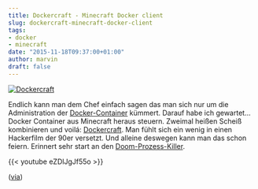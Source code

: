 ```yaml
---
title: Dockercraft - Minecraft Docker client
slug: dockercraft-minecraft-docker-client
tags:
- docker
- minecraft
date: "2015-11-18T09:37:00+01:00"
author: marvin
draft: false
---
```

[![Dockercraft](/images/dockercraft.gif)](https://github.com/docker/dockercraft)

Endlich kann man dem Chef einfach sagen das man sich nur um die Administration der [Docker-Container](https://de.wikipedia.org/wiki/Docker_%28Software%29) kümmert. Darauf habe ich gewartet... Docker Container aus Minecraft heraus steuern. Zweimal heißen Scheiß kombinieren und voilá: [Dockercraft](https://github.com/docker/dockercraft). Man fühlt sich ein wenig in einen Hackerfilm der 90er versetzt. Und alleine deswegen kann man das schon feiern. Erinnert sehr start an den [Doom-Prozess-Killer](https://www.cs.unm.edu/~dlchao/flake/doom/).

{{< youtube eZDlJgJf55o >}}

([via](https://news.ycombinator.com/item?id=10584956))